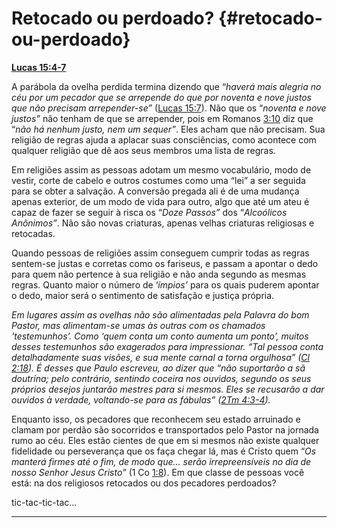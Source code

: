 # Retocado ou perdoado? {#retocado-ou-perdoado}

[**Lucas 15:4-7**](http://bibliaonline.com.br/acf/lc/15/4-7)

A parábola da ovelha perdida termina dizendo que “_haverá mais alegria no céu por um pecador que se arrepende do que por noventa e nove justos que não precisam arrepender-se”_ ([Lucas 15:7](http://bibliaonline.com.br/acf/lc/15/7)). Não que os “_noventa e nove justos”_ não tenham de que se arrepender, pois em Romanos [3:10](http://bibliaonline.com.br/acf/rm/3/10) diz que “_não há nenhum justo, nem um sequer”_. Eles acham que não precisam. Sua religião de regras ajuda a aplacar suas consciências, como acontece com qualquer religião que dê aos seus membros uma lista de regras.

Em religiões assim as pessoas adotam um mesmo vocabulário, modo de vestir, corte de cabelo e outros costumes como uma “lei” a ser seguida para se obter a salvação. A conversão pregada ali é de uma mudança apenas exterior, de um modo de vida para outro, algo que até um ateu é capaz de fazer se seguir à risca os “_Doze Passos”_ dos “_Alcoólicos Anônimos”_. Não são novas criaturas, apenas velhas criaturas religiosas e retocadas.

Quando pessoas de religiões assim conseguem cumprir todas as regras sentem-se justas e corretas como os fariseus, e passam a apontar o dedo para quem não pertence à sua religião e não anda segundo as mesmas regras. Quanto maior o número de ‘_ímpios’_ para os quais puderem apontar o dedo, maior será o sentimento de satisfação e justiça própria.

_Em lugares assim as ovelhas não são alimentadas pela Palavra do bom Pastor, mas alimentam-se umas às outras com os chamados ‘testemunhos’. Como ‘quem conta um conto aumenta um ponto’, muitos desses testemunhos são exagerados para impressionar. “Tal pessoa conta detalhadamente suas visões, e sua mente carnal a torna orgulhosa” (_[_Cl 2:18_](http://bibliaonline.com.br/acf/cl/2/18)_). É desses que Paulo escreveu, ao dizer que “não suportarão a sã doutrina; pelo contrário, sentindo coceira nos ouvidos, segundo os seus próprios desejos juntarão mestres para si mesmos. Eles se recusarão a dar ouvidos à verdade, voltando-se para as fábulas” (_[_2Tm 4:3-4_](http://bibliaonline.com.br/acf/2tm/4/3-4)_)._

Enquanto isso, os pecadores que reconhecem seu estado arruinado e clamam por perdão são socorridos e transportados pelo Pastor na jornada rumo ao céu. Eles estão cientes de que em si mesmos não existe qualquer fidelidade ou perseverança que os faça chegar lá, mas é Cristo quem “_Os manterá firmes até o fim, de modo que... serão irrepreensíveis no dia de nosso Senhor Jesus Cristo”_ (1 Co [1:8](http://bibliaonline.com.br/acf/1co/1/8)). Em que classe de pessoas você está: na dos religiosos retocados ou dos pecadores perdoados?

tic-tac-tic-tac...

*****